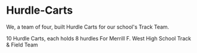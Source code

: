 # Hurdle-Carts

We, a team of four, built Hurdle Carts for our school's Track Team.

10 Hurdle Carts, each holds 8 hurdles
For Merrill F. West High School Track & Field Team
